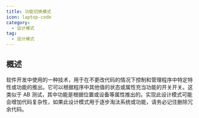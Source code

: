 ```yaml
---
title: 功能切换模式
icon: laptop-code
category:
  - 设计模式
tag:
  - 设计模式
---
```


## 概述

软件开发中使用的一种技术，用于在不更改代码的情况下控制和管理程序中特定特性或功能的推出。它可以根据程序中其他值的状态或属性充当功能的开关开关。这类似于
AB 测试，其中功能是根据位置或设备等属性推出的。实现此设计模式可能会增加代码复杂性，如果此设计模式用于逐步淘汰系统或功能，请务必记住删除冗余代码。